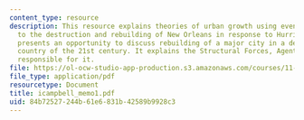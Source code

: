 ```yaml
---
content_type: resource
description: This resource explains theories of urban growth using events related
  to the destruction and rebuilding of New Orleans in response to Hurricane Katrina,  it
  presents an opportunity to discuss rebuilding of a major city in a developed, post-industrial
  country of the 21st century. It explains the Structural Forces, Agents and Discourses
  responsible for it.
file: https://ol-ocw-studio-app-production.s3.amazonaws.com/courses/11-489-the-growth-and-spatial-structure-of-cities-fall-2005/84b72527244b61e6831b42589b9928c3_icampbell_memo1.pdf
file_type: application/pdf
resourcetype: Document
title: icampbell_memo1.pdf
uid: 84b72527-244b-61e6-831b-42589b9928c3
---
```

